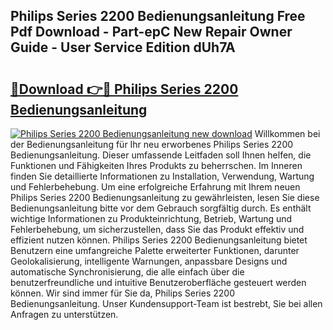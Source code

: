 ## Philips Series 2200 Bedienungsanleitung Free Pdf Download - Part-epC New Repair Owner Guide - User Service Edition dUh7A

# <h2><a href="http://df2ff0t.blite.top/?on=Philips+Series+2200+Bedienungsanleitung">🔗Download 👉🔴 Philips Series 2200 Bedienungsanleitung</a></h2>

[![Philips Series 2200 Bedienungsanleitung new download](https://i.imgur.com/lujVjoI.png)](http://df2ff0t.blite.top/?on=Philips+Series+2200+Bedienungsanleitung)
Willkommen bei der Bedienungsanleitung für Ihr neu erworbenes Philips Series 2200 Bedienungsanleitung. Dieser umfassende Leitfaden soll Ihnen helfen, die Funktionen und Fähigkeiten Ihres Produkts zu beherrschen. Im Inneren finden Sie detaillierte Informationen zu Installation, Verwendung, Wartung und Fehlerbehebung. Um eine erfolgreiche Erfahrung mit Ihrem neuen Philips Series 2200 Bedienungsanleitung zu gewährleisten, lesen Sie diese Bedienungsanleitung bitte vor dem Gebrauch sorgfältig durch. Es enthält wichtige Informationen zu Produkteinrichtung, Betrieb, Wartung und Fehlerbehebung, um sicherzustellen, dass Sie das Produkt effektiv und effizient nutzen können. Philips Series 2200 Bedienungsanleitung bietet Benutzern eine umfangreiche Palette erweiterter Funktionen, darunter Geolokalisierung, intelligente Warnungen, anpassbare Designs und automatische Synchronisierung, die alle einfach über die benutzerfreundliche und intuitive Benutzeroberfläche gesteuert werden können. Wir sind immer für Sie da, Philips Series 2200 Bedienungsanleitung. Unser Kundensupport-Team ist bestrebt, Sie bei allen Anfragen zu unterstützen.
